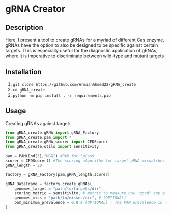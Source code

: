 # gRNA Creator
## Description
Here, I present a tool to create gRNAs for a myriad of different Cas enzyme. gRNAs have the option to also be designed to be specific against certain targets. This is especially useful for the diagnostic application of gRNAs, where it is imperative to discriminate between wild-type and mutant targets

## Installation
1) `git clone https://github.com/ArmaanAhmed22/gRNA_create`
2) `cd gRNA_create`
3) `python -m pip install . -r requirements.pip`

## Usage
Creating gRNAs against target:
```python
from gRNA_create.gRNA import gRNA_Factory
from gRNA_create.pam import *
from gRNA_create.gRNA_scorer import CFDScorer
from gRNA_create.utils import sensitivity

pam = PAM(End(3),"NGG") #PAM for SpCas9
scorer = CFDScorer() #The scoring algorithm for target-gRNA mismatches
gRNA_length = 20

factory = gRNA_Factory(pam,gRNA_length,scorer)

gRNA_DataFrame = factory.create_gRNAs(
    genomes_target = "path/to/targets/dir",
    scoring_metric = sensitivity, # metric to measure how "good" any given gRNA is
    genomes_miss = "path/to/misses/dir", # [OPTIONAL]
    pam_minimum_prevalence = 0.8 # [OPTIONAL] | The PAM prevalence in targets needed to keep any gRNAs
)
```




